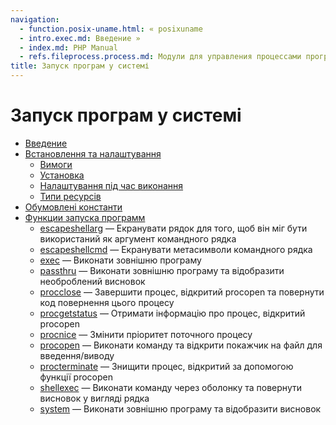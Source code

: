 ```yaml
---
navigation:
  - function.posix-uname.html: « posixuname
  - intro.exec.md: Введение »
  - index.md: PHP Manual
  - refs.fileprocess.process.md: Модули для управления процессами программ
title: Запуск програм у системі
---
```

# Запуск програм у системі

-   [Введение](intro.exec.md)
-   [Встановлення та налаштування](exec.setup.md)
    -   [Вимоги](exec.requirements.md)
    -   [Установка](exec.installation.md)
    -   [Налаштування під час виконання](exec.configuration.md)
    -   [Типи ресурсів](exec.resources.md)
-   [Обумовлені константи](exec.constants.md)
-   [Функции запуска программ](ref.exec.md)
    -   [escapeshellarg](function.escapeshellarg.md) — Екранувати рядок для того, щоб він міг бути використаний як аргумент командного рядка
    -   [escapeshellcmd](function.escapeshellcmd.md) — Екранувати метасимволи командного рядка
    -   [exec](function.exec.md) — Виконати зовнішню програму
    -   [passthru](function.passthru.md) — Виконати зовнішню програму та відобразити необроблений висновок
    -   [procclose](function.proc-close.md) — Завершити процес, відкритий procopen та повернути код повернення цього процесу
    -   [procgetstatus](function.proc-get-status.md) — Отримати інформацію про процес, відкритий procopen
    -   [procnice](function.proc-nice.md) — Змінити пріоритет поточного процесу
    -   [procopen](function.proc-open.md) — Виконати команду та відкрити покажчик на файл для введення/виводу
    -   [procterminate](function.proc-terminate.md) — Знищити процес, відкритий за допомогою функції procopen
    -   [shellexec](function.shell-exec.md) — Виконати команду через оболонку та повернути висновок у вигляді рядка
    -   [system](function.system.md) — Виконати зовнішню програму та відобразити висновок
